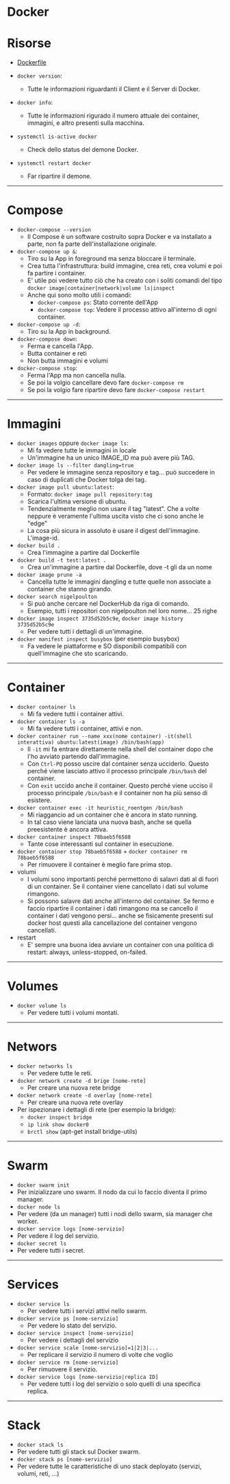 # Docker

# Risorse
* [Dockerfile](https://docs.docker.com/engine/reference/builder/)

* `docker version`: 
  * Tutte le informazioni riguardanti il Client e il Server di Docker.
* `docker info`:
  * Tutte le informazioni rigurado il numero attuale dei container, immagini, e altro presenti sulla macchina.
* `systemctl is-active docker`
  * Check dello status del demone Docker.  
* `systemctl restart docker`
  * Far ripartire il demone.
---
# Compose
* `docker-compose --version`
  * Il Compose è un software costruito sopra Docker e va installato a parte, non fa parte dell'installazione originale.
* `docker-compose up &`:
  * Tiro su la App in foreground ma senza bloccare il terminale.
  * Crea tutta l'infrastruttura: build immagine, crea reti, crea volumi e poi fa partire i container.
  * E' utile poi vedere tutto ciò che ha creato con i soliti comandi del tipo `docker image|container|network|volume ls|inspect`
  * Anche qui sono molto utili i comandi:
    * `docker-compose ps`: Stato corrente dell'App
    * `docker-compose top`: Vedere il processo attivo all'interno di ogni container. 
* `docker-compose up -d`:
  * Tiro su la App in background.
* `docker-compose down`:
  * Ferma e cancella l'App.
  * Butta container e reti
  * Non butta immagini e volumi
* `docker-compose stop`:
  * Ferma l'App ma non cancella nulla.
  * Se poi la volgio cancellare devo fare `docker-compose rm` 
  * Se poi la volgio fare ripartire devo fare `docker-compose restart`

---
# Immagini
* `docker images` oppure `docker image ls`:
  * Mi fa vedere tutte le immagini in locale
  * Un'immagine ha un unico IMAGE_ID ma può avere più TAG.
* `docker image ls --filter dangling=true`
  * Per vedere le immagine senza repository e tag... può succedere in caso di duplicati che Docker tolga dei tag.
* `docker image pull ubuntu:latest`:
  * Formato: `docker image pull repository:tag` 
  * Scarica l'ultima versione di ubuntu.
  * Tendenzialmente meglio non usare il tag "latest". Che a volte neppure è veramente l'ultima uscita visto che ci sono anche le "edge"
  * La cosa più sicura in assoluto è usare il digest dell'immagine. L'image-id.
* `docker build .`
  * Crea l'immagine a partire dal Dockerfile
* `docker build -t test:latest .`
  * Crea un'immagine a partire dal Dockerfile, dove -t gli da un nome
* `docker image prune -a`
  * Cancella tutte le immagini dangling e tutte quelle non associate a container che stanno girando.
* `docker search nigelpoulton`
  * Si può anche cercare nel DockerHub da riga di comando.
  * Esempio, tutti i repositori con nigelpoulton nel loro nome... 25 righe
* `docker image inspect 3735d52b5c9e`, `docker image history 3735d52b5c9e` 
  * Per vedere tutti i dettagli di un'immagine.
* `docker manifest inspect busybox` (per esempio busybox)
  * Fa vedere le piattaforme e SO disponibili compatibili con quell'immagine che sto scaricando.
---
# Container
* `docker container ls`
  * Mi fa vedere tutti i container attivi.
* `docker container ls -a`
  * Mi fa vedere tutti i container, attivi e non.
* `docker container run --name xxx(nome container) -it(shell interattiva) ubuntu:latest(image) /bin/bash(app)`
  * Il `-it` mi fa entrare direttamente nella shell del container dopo che l'ho avviato partendo dall'immagine.
  * Con `Ctrl-PQ` posso uscire dal container senza ucciderlo. Questo perché viene lasciato attivo il processo principale `/bin/bash` del container.
  * Con `exit` uccido anche il container. Questo perché viene ucciso il processo principale `/bin/bash` e il container non ha più senso di esistere.
* `docker container exec -it heuristic_roentgen /bin/bash`
  * Mi riaggancio ad un container che è ancora in stato running.
  * In tal caso viene lanciata una nuova bash, anche se quella preesistente è ancora attiva.
* `docker container inspect 78baeb5f6588`
  * Tante cose interessanti sul container in esecuzione. 
* `docker container stop 78baeb5f6588` + `docker container rm 78baeb5f6588`
  * Per rimuovere il container è meglio fare prima stop. 
* volumi
  * I volumi sono importanti perché permettono di salavri dati al di fuori di un container. Se il container viene cancellato i dati sul volume rimangono.
  * Si possono salavre dati anche all'interno del container. Se fermo e faccio ripartire il container i dati rimangono ma se cancello il container i dati vengono persi... anche se fisicamente presenti sul docker host questi alla cancellazione del container vengono cancellati.
* restart
  * E' sempre una buona idea avviare un container con una politica di restart: always, unless-stopped, on-failed.
---
# Volumes
* `docker volume ls`
  * Per vedere tutti i volumi montati.
---
# Networs
* `docker networks ls`
  * Per vedere tutte le reti.
* `docker network create -d brige [nome-rete]`
  * Per creare una nuova rete bridge
* `docker network create -d overlay [nome-rete]`
  * Per creare una nuova rete overlay
* Per ispezionare i dettagli di rete (per esempio la bridge):
  * `docker inspect bridge`
  * `ip link show docker0`
  * `brctl show` (apt-get install bridge-utils)
---
# Swarm
* `docker swarm init`
 * Per inizializzare uno swarm. Il nodo da cui lo faccio diventa il primo manager.
* `docker node ls`
 * Per vedere (da un manager) tutti i nodi dello swarm, sia manager che worker.
* `docker service logs [nome-servizio]`
 * Per vedere il log del servizio.
* `docker secret ls`
* Per vedere tutti i secret.
---
# Services
* `docker service ls`
  * Per vedere tutti i servizi attivi nello swarm.
* `docker service ps [nome-servizio]` 
  * Per vedere lo stato del servizio.
* `docker service inspect [nome-servizio]`
  * Per vedere i dettagli del servizio
* `docker service scale [nome-servizio]=1|2|3|...`
  * Per replicare il servizio il numero di volte che voglio
* `docker service rm [nome-servizio]`
  * Per rimuovere il servizio.
* `docker service logs [nome-servizio|replica ID]`
  * Per vedere tutti i log del servizio o solo quelli di una specifica replica.
---
# Stack
* `docker stack ls`
 * Per vedere tutti gli stack sul Docker swarm.
* `docker stack ps [nome-servizio]`
* Per vedere tutte le caratteristiche di uno stack deployato (servizi, volumi, reti, ...)